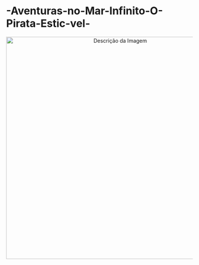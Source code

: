 # -Aventuras-no-Mar-Infinito-O-Pirata-Estic-vel-


<div align="center">
    <img src="https://cdn.leonardo.ai/users/dacb4424-62a2-41f0-8f18-a4dc196a8f90/generations/5ae0e236-d3b4-4c84-ac5e-81ef048ed6bd/Default_Ttulo_Adventures_on_the_Infinite_Sea_The_Stretchable_P_1.jpg" alt="Descrição da Imagem" width="600" height="auto">
</div>
